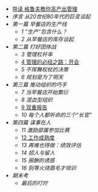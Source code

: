 * [导读 格鲁夫教你高产出管理](0.1.md)
* *序言 从20世纪80年代的巨变谈起*
* *第一篇 早餐店的生产线*
  * *1 “生产”包含什么？*
  * *2 从早餐店的库存谈起*
* *第二篇 打好团体战*
  * *3 管理杠杆率*
  * [4 管理的必经之路：开会](04.md)
  * *5 不挥舞权杖的决策*
  * *6 规划是为了明天*
* *第三篇 推动组织的巧手*
  * *7 当早餐店开始繁衍*
  * *8 混血型组织*
  * [9 双重报告](09.md)
  * *10 每个人都听命的三个“长官”*
* *第四篇 谋事在人*
  * *11 激励部属参加比赛*
  * [12 工作成熟度](12.md)
  * *13 再难也得做：绩效评估*
  * *14 招人与留人*
  * *15 报酬的诱惑*
  * *16 别等火烧眉毛才培训*
* *期末考*
  * *最后的叮咛*

